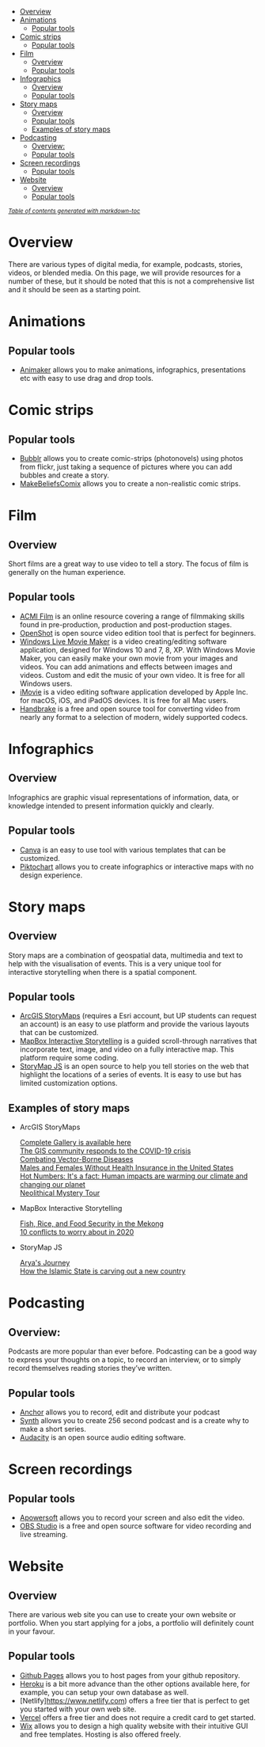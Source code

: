 - [Overview](#overview)
- [Animations](#animations)
  * [Popular tools](#popular-tools)
- [Comic strips](#comic-strips)
  * [Popular tools](#popular-tools-1)
- [Film](#film)
  * [Overview](#overview-1)
  * [Popular tools](#popular-tools-2)
- [Infographics](#infographics)
  * [Overview](#overview-2)
  * [Popular tools](#popular-tools-3)
- [Story maps](#story-maps)
  * [Overview](#overview-3)
  * [Popular tools](#popular-tools-4)
  * [Examples of story maps](#examples-of-story-maps)
- [Podcasting](#podcasting)
  * [Overview:](#overview-)
  * [Popular tools](#popular-tools-5)
- [Screen recordings](#screen-recordings)
  * [Popular tools](#popular-tools-6)
- [Website](#website)
  * [Overview](#overview-4)
  * [Popular tools](#popular-tools-7)

<small><i><a href='http://ecotrust-canada.github.io/markdown-toc/'>Table of contents generated with markdown-toc</a></i></small>

  

# Overview
There are various types of digital media, for example, podcasts, stories, videos, or blended media. On this page, we will provide resources for a number of these, but it should be noted that this is not a comprehensive list and it should be seen as a starting point. 


# Animations
## Popular tools
* [Animaker](https://class.animaker.com) allows you to make animations, infographics, presentations etc with easy to use drag and drop tools. 


# Comic strips
## Popular tools
* [Bubblr](https://www.pimpampum.net/en/project/bubblr-2/) allows you to create comic-strips (photonovels) using photos from flickr, just taking a sequence of pictures where you can add bubbles and create a story.
* [MakeBeliefsComix](https://www.makebeliefscomix.com) allows you to create a non-realistic comic strips. 


# Film
## Overview
Short films are a great way to use video to tell a story. The focus of film is generally on the human experience. 

## Popular tools
* [ACMI Film](https://www.acmi.net.au/education/online-learning/film-it/) is an online resource covering a range of filmmaking skills found in pre-production, production and post-production stages.
* [OpenShot](https://www.openshot.org) is open source video edition tool that is perfect for beginners. 
* [Windows Live Movie Maker](https://www.videowinsoft.com/videowin-movie-maker.html?gclid=CjwKCAjwkJj6BRA-EiwA0ZVPVpgZQA5Y2sO1IgkQj1etPHEBCJZUUNb-HR5rj_ZqxApTgvoCIAJlHhoCIdcQAvD_BwE) is a video creating/editing software application, designed for Windows 10 and 7, 8, XP. With Windows Movie Maker, you can easily make your own movie from your images and videos. You can add animations and effects between images and videos. Custom and edit the music of your own video. It is free for all Windows users. 
* [iMovie](https://www.apple.com/imovie/) is a video editing software application developed by Apple Inc. for macOS, iOS, and iPadOS devices. It is free for all Mac users.
* [Handbrake](https://handbrake.fr) is a free and open source tool for converting video from nearly any format to a selection of modern, widely supported codecs.


# Infographics
## Overview
Infographics are graphic visual representations of information, data, or knowledge intended to present information quickly and clearly. 

## Popular tools
* [Canva](https://www.canva.com) is an easy to use tool with various templates that can be customized. 
* [Piktochart](https://piktochart.com/formats/infographics/) allows you to create infographics or interactive maps with no design experience. 


# Story maps
## Overview
Story maps are a combination of geospatial data, multimedia and text to help with the visualisation of events. This is a very unique tool for interactive storytelling when there is a spatial component. 

## Popular tools
* [ArcGIS StoryMaps](https://storymaps.arcgis.com) (requires a Esri account, but UP students can request an account) is an easy to use platform and provide the various layouts that can be customized. 
* [MapBox Interactive Storytelling](https://www.mapbox.com/impact-tools/interactive-storytelling) is a guided scroll-through narratives that incorporate text, image, and video on a fully interactive map. This platform require some coding.
* [StoryMap JS](https://storymap.knightlab.com) is an open source to help you tell stories on the web that highlight the locations of a series of events. It is easy to use but has limited customization options. 

## Examples of story maps
* ArcGIS StoryMaps

    [Complete Gallery is available here](https://www.esri.com/en-us/arcgis/products/arcgis-storymaps/stories)  
    [The GIS community responds to the COVID-19 crisis](https://storymaps.arcgis.com/stories/feaf86dac1584a84978a5e49d62266ca)  
    [Combating Vector-Borne Diseases](https://paris-esth.maps.arcgis.com/apps/Cascade/index.html?appid=da37d4b79b2e44e0bd4a747c7d82aec8)  
    [Males and Females Without Health Insurance in the United States](https://www.arcgis.com/apps/StorytellingSwipe/index.html?appid=62ade4be01254971a0d94a12e6e1bfb9)  
    [Hot Numbers: It's a fact: Human impacts are warming our climate and changing our planet](https://storymaps.arcgis.com/stories/5a231e5e7d474bb886f1172f51b4b019)  
    [Neolithical Mystery Tour](https://storymaps.arcgis.com/stories/0b0a19c80a044347b31bb3e8a94992c8)  

* MapBox Interactive Storytelling

    [Fish, Rice, and Food Security in the Mekong](https://cdn-images.kontinentalist.com/static-html/food-security-mekong-river-hydropower-dam-climate-change/index.html)  
    [10 conflicts to worry about in 2020](https://melissapavlik.github.io/scrollytelling/)  

* StoryMap JS
    
    [Arya's Journey](https://storymap.knightlab.com/examples/aryas-journey/)  
    [How the Islamic State is carving out a new country](http://apps.washingtonpost.com/g/page/world/map-how-isis-is-carving-out-a-new-country/1095/)


# Podcasting
## Overview:
Podcasts are more popular than ever before. Podcasting can be a good way to express your thoughts on a topic, to record an interview, or to simply record themselves reading stories they’ve written. 

## Popular tools
* [Anchor](https://anchor.fm) allows you to record, edit and distribute your podcast
* [Synth](https://gosynth.com) allows you to create 256 second podcast and is a create why to make a short series. 
* [Audacity](https://www.audacityteam.org) is an open source audio editing software. 


# Screen recordings
## Popular tools
* [Apowersoft](https://www.apowersoft.com) allows you to record your screen and also edit the video.
* [OBS Studio](https://obsproject.com) is a free and open source software for video recording and live streaming.

# Website
## Overview
There are various web site you can use to create your own website or portfolio. When you start applying for a jobs, a portfolio will definitely count in your favour. 

## Popular tools
* [Github Pages](https://pages.github.com) allows you to host pages from your github repository. 
* [Heroku](https://www.heroku.com) is a bit more advance than the other options available here, for example, you can setup your own database as well. 
* [Netlify]https://www.netlify.com) offers a free tier that is perfect to get you started with your own web site. 
* [Vercel](https://vercel.com) offers a free tier and does not require a credit card to get started. 
* [Wix](https://www.wix.com) allows you to design a high quality website with their intuitive GUI and free templates. Hosting is also offered freely. 
